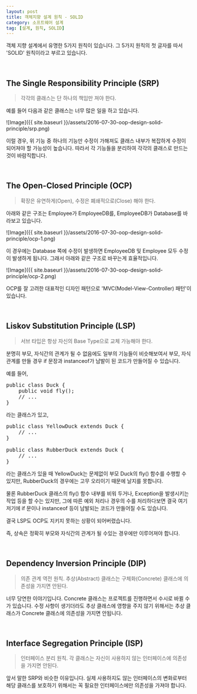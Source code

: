 ```yaml
---
layout: post
title: 객체지향 설계 원칙 - SOLID
category: 소프트웨어 설계
tag: [설계, 원칙, SOLID]
---
```


객체 지향 설계에서 유명한 5가지 원칙이 있습니다.
그 5가지 원칙의 첫 글자를 따서 'SOLID' 원칙이라고 부르고 있습니다.

<br>

## The Single Responsibility Principle (SRP)

> 각각의 클래스는 단 하나의 책임만 져야 한다.

예를 들어 다음과 같은 클래스는 너무 많은 일을 하고 있습니다.

![Image]({{ site.baseurl }}/assets/2016-07-30-oop-design-solid-principle/srp.png)

이럴 경우, 위 기능 중 하나의 기능만 수정이 가해져도 클래스 내부가 복잡하게 
수정이 되어져야 할 가능성이 높습니다. 따라서 각 기능들을 분리하여 
각각의 클래스로 만드는 것이 바람직합니다. 

<br>

## The Open-Closed Principle (OCP)

> 확장은 유연하게(Open), 수정은 폐쇄적으로(Close) 해야 한다.

아래와 같은 구조는 Employee가 EmployeeDB를, EmployeeDB가 Database를 바라보고 있습니다.

![Image]({{ site.baseurl }}/assets/2016-07-30-oop-design-solid-principle/ocp-1.png)

이 경우에는 Database 쪽에 수정이 발생하면 EmployeeDB 및 Employee 모두 수정이 발생하게 됩니다.
그래서 아래와 같은 구조로 바꾸는게 효율적입니다.

![Image]({{ site.baseurl }}/assets/2016-07-30-oop-design-solid-principle/ocp-2.png)

OCP를 잘 고려한 대표적인 디자인 패턴으로 'MVC(Model-View-Controller) 패턴'이 있습니다. 

<br>


## Liskov Substitution Principle (LSP)

> 서브 타입은 항상 자신의 Base Type으로 교체 가능해야 한다.

분명히 부모, 자식간의 관계가 될 수 없음에도 일부의 기능들이 비슷해보여서 부모, 자식 관계를
만들 경우 if 문장과 instanceof가 남발이 된 코드가 만들어질 수 있습니다.

예를 들어,

<pre class="prettyprint">
public class Duck {
	public void fly();
	// ...
}
</pre>

라는 클래스가 있고, 
<pre class="prettyprint">
public class YellowDuck extends Duck {
	// ...
}

public class RubberDuck extends Duck {
	// ...
}
</pre>

라는 클래스가 있을 때 YellowDuck는 문제없이 부모 Duck의 fly() 함수를 수행할 수 있지만, 
RubberDuck의 경우에는 고무 오리이기 때문에 날지를 못합니다. 

물론 RubberDuck 클래스의 fly() 함수 내부를 비워 두거나, Exception을 발생시키는 작업 등을
할 수는 있지만, 그에 따른 예외 처리나 경우의 수를 처리하다보면 결국 
여기 저기에 if 문이나 instanceof 등이 남발되는 코드가 만들어질 수도 있습니다.

결국 LSP도 OCP도 지키지 못하는 상황이 되어버렸습니다.

즉, 상속은 정확히 부모와 자식간의 관계가 될 수있는 경우에만 이루어져야 합니다.

<br>

## Dependency Inversion Principle (DIP)


> 의존 관계 역전 원칙. 추상(Abstract) 클래스는 구체화(Concrete) 클래스에 의존성을 가지면 안된다.

너무 당연한 이야기입니다. Concrete 클래스는 프로젝트를 진행하면서 수시로 바뀔 수가 있습니다.
수정 사항이 생기더라도 추상 클래스에 영향을 주지 않기 위해서는 추상 클래스가 Concrete 클래스에
의존성을 가지면 안됩니다.

<br>

## Interface Segregation Principle (ISP)

> 인터페이스 분리 원칙. 각 클래스는 자신이 사용하지 않는 인터페이스에 의존성을 가지면 안된다.

앞서 말한 SRP와 비슷한 이유입니다. 
실제 사용하지도 않는 인터페이스의 변화로부터 해당 클래스를 보호하기 위해서는
꼭 필요한 인터페이스에만 의존성을 가져야 합니다.
